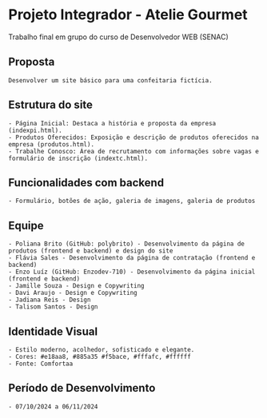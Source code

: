 # Projeto Integrador - Atelie Gourmet
Trabalho final em grupo do curso de Desenvolvedor WEB (SENAC)

## Proposta
    Desenvolver um site básico para uma confeitaria fictícia.

## Estrutura do site
    - Página Inicial: Destaca a história e proposta da empresa (indexpi.html).
    - Produtos Oferecidos: Exposição e descrição de produtos oferecidos na empresa (produtos.html).
    - Trabalhe Conosco: Área de recrutamento com informações sobre vagas e formulário de inscrição (indextc.html).

## Funcionalidades com backend
    - Formulário, botões de ação, galeria de imagens, galeria de produtos

## Equipe
    - Poliana Brito (GitHub: polybrito) - Desenvolvimento da página de produtos (frontend e backend) e design do site
    - Flávia Sales - Desenvolvimento da página de contratação (frontend e backend)
    - Enzo Luíz (GitHub: Enzodev-710) - Desenvolvimento da página inicial (frontend e backend)
    - Jamille Souza - Design e Copywriting
    - Davi Araujo - Design e Copywriting
    - Jadiana Reis - Design
    - Talisom Santos - Design

## Identidade Visual
    - Estilo moderno, acolhedor, sofisticado e elegante.
    - Cores: #e18aa8, #885a35 #f5bace, #fffafc, #ffffff
    - Fonte: Comfortaa
 
 ## Período de Desenvolvimento
    - 07/10/2024 a 06/11/2024